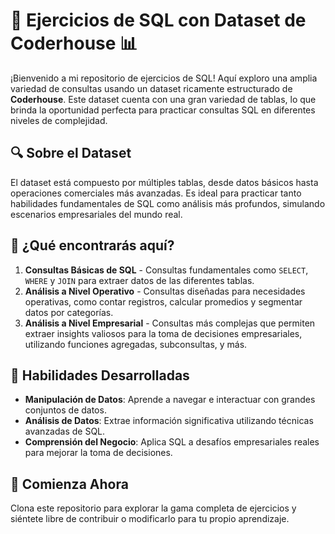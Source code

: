 # 🚀 Ejercicios de SQL con Dataset de Coderhouse 📊

¡Bienvenido a mi repositorio de ejercicios de SQL! Aquí exploro una amplia variedad de consultas usando un dataset ricamente estructurado de **Coderhouse**. Este dataset cuenta con una gran variedad de tablas, lo que brinda la oportunidad perfecta para practicar consultas SQL en diferentes niveles de complejidad.

## 🔍 Sobre el Dataset

El dataset está compuesto por múltiples tablas, desde datos básicos hasta operaciones comerciales más avanzadas. Es ideal para practicar tanto habilidades fundamentales de SQL como análisis más profundos, simulando escenarios empresariales del mundo real.

## 💼 ¿Qué encontrarás aquí?

1. **Consultas Básicas de SQL** - Consultas fundamentales como `SELECT`, `WHERE` y `JOIN` para extraer datos de las diferentes tablas.
2. **Análisis a Nivel Operativo** - Consultas diseñadas para necesidades operativas, como contar registros, calcular promedios y segmentar datos por categorías.
3. **Análisis a Nivel Empresarial** - Consultas más complejas que permiten extraer insights valiosos para la toma de decisiones empresariales, utilizando funciones agregadas, subconsultas, y más.

## 🧠 Habilidades Desarrolladas

- **Manipulación de Datos**: Aprende a navegar e interactuar con grandes conjuntos de datos.
- **Análisis de Datos**: Extrae información significativa utilizando técnicas avanzadas de SQL.
- **Comprensión del Negocio**: Aplica SQL a desafíos empresariales reales para mejorar la toma de decisiones.

## 🚀 Comienza Ahora

Clona este repositorio para explorar la gama completa de ejercicios y siéntete libre de contribuir o modificarlo para tu propio aprendizaje.
